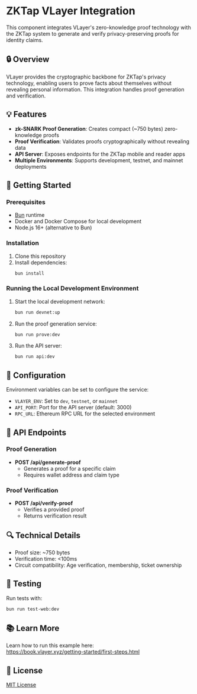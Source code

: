 # ZKTap VLayer Integration

This component integrates VLayer's zero-knowledge proof technology with the ZKTap system to generate and verify privacy-preserving proofs for identity claims.

## 🔒 Overview

VLayer provides the cryptographic backbone for ZKTap's privacy technology, enabling users to prove facts about themselves without revealing personal information. This integration handles proof generation and verification.

## 💡 Features

- **zk-SNARK Proof Generation**: Creates compact (~750 bytes) zero-knowledge proofs
- **Proof Verification**: Validates proofs cryptographically without revealing data
- **API Server**: Exposes endpoints for the ZKTap mobile and reader apps
- **Multiple Environments**: Supports development, testnet, and mainnet deployments

## 🚀 Getting Started

### Prerequisites

- [Bun](https://bun.sh/) runtime
- Docker and Docker Compose for local development
- Node.js 16+ (alternative to Bun)

### Installation

1. Clone this repository
2. Install dependencies:
   ```bash
   bun install
   ```

### Running the Local Development Environment

1. Start the local development network:
   ```bash
   bun run devnet:up
   ```

2. Run the proof generation service:
   ```bash
   bun run prove:dev
   ```

3. Run the API server:
   ```bash
   bun run api:dev
   ```

## 🔧 Configuration

Environment variables can be set to configure the service:

- `VLAYER_ENV`: Set to `dev`, `testnet`, or `mainnet`
- `API_PORT`: Port for the API server (default: 3000)
- `RPC_URL`: Ethereum RPC URL for the selected environment

## 📖 API Endpoints

### Proof Generation

- **POST /api/generate-proof**
  - Generates a proof for a specific claim
  - Requires wallet address and claim type

### Proof Verification

- **POST /api/verify-proof**
  - Verifies a provided proof
  - Returns verification result

## 🔍 Technical Details

- Proof size: ~750 bytes
- Verification time: <100ms
- Circuit compatibility: Age verification, membership, ticket ownership

## 🧪 Testing

Run tests with:

```bash
bun run test-web:dev
```

## 📚 Learn More

Learn how to run this example here:  
https://book.vlayer.xyz/getting-started/first-steps.html

## 📝 License

[MIT License](../../LICENSE)